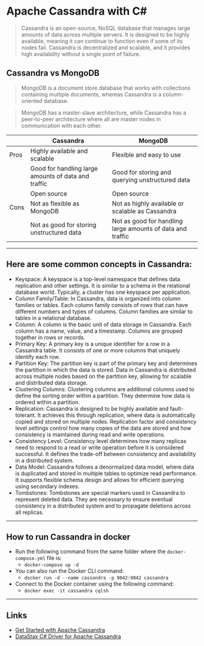 # Apache Cassandra with C#
>Cassandra is an open-source, NoSQL database that manages large amounts of data across multiple servers. It is designed to be highly available, meaning it can continue to function even if some of its nodes fail. Cassandra is decentralized and scalable, and it provides high availability without a single point of failure.

## Cassandra vs MongoDB
>MongoDB is a document store database that works with collections containing multiple documents, whereas Cassandra is a column-oriented database.

>MongoDB has a master-slave architecture, while Cassandra has a peer-to-peer architecture where all are master nodes in communication with each other.

|   |Cassandra|MongoDB|
|---|---|---|
|Pros|Highly available and scalable|Flexible and easy to use|
||Good for handling large amounts of data and traffic|Good for storing and querying unstructured data|
||Open source|Open source|
|Cons|Not as flexible as MongoDB|Not as highly available or scalable as Cassandra|
||Not as good for storing unstructured data|Not as good for handling large amounts of data and traffic|
---
## Here are some common concepts in Cassandra:
- Keyspace:
A keyspace is a top-level namespace that defines data replication and other settings. It is similar to a schema in the relational database world. Typically, a cluster has one keyspace per application.
- Column Family/Table: 
In Cassandra, data is organized into column families or tables. Each column family consists of rows that can have different numbers and types of columns. Column families are similar to tables in a relational database.
- Column: 
A column is the basic unit of data storage in Cassandra. Each column has a name, value, and a timestamp. Columns are grouped together in rows or records.
- Primary Key:
A primary key is a unique identifier for a row in a Cassandra table. It consists of one or more columns that uniquely identify each row.
- Partition Key:
The partition key is part of the primary key and determines the partition in which the data is stored. Data in Cassandra is distributed across multiple nodes based on the partition key, allowing for scalable and distributed data storage.
- Clustering Columns:
Clustering columns are additional columns used to define the sorting order within a partition. They determine how data is ordered within a partition.
- Replication:
Cassandra is designed to be highly available and fault-tolerant. It achieves this through replication, where data is automatically copied and stored on multiple nodes. Replication factor and consistency level settings control how many copies of the data are stored and how consistency is maintained during read and write operations.
- Consistency Level: 
 Consistency level determines how many replicas need to respond to a read or write operation before it is considered successful. It defines the trade-off between consistency and availability in a distributed system.
 - Data Model:
 Cassandra follows a denormalized data model, where data is duplicated and stored in multiple tables to optimize read performance. It supports flexible schema design and allows for efficient querying using secondary indexes.
 - Tombstones:
 Tombstones are special markers used in Cassandra to represent deleted data. They are necessary to ensure eventual consistency in a distributed system and to propagate deletions across all replicas.
 
---
## How to run Cassandra in docker
- Run the following command from the same folder where the `docker-compose.yml` file is:
  - `docker-compose up -d`
- You can also run the Docker CLI command:
  - `docker run -d --name cassandra -p 9042:9042 cassandra`
- Connect to the Docker container using the following command:
  - `docker exec -it cassandra cqlsh`
---

## Links
* [Get Started with Apache Cassandra](https://cassandra.apache.org/_/quickstart.html)
* [DataStax C# Driver for Apache Cassandra](https://github.com/datastax/csharp-driver)
